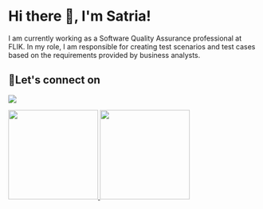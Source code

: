 # Hi there 👋, I'm Satria!
I am currently working as a Software Quality Assurance professional at FLIK. In my role, I am responsible for creating test scenarios and test cases based on the requirements provided by business analysts.

## 🔗Let's connect on
<p>
  <a href="https://www.linkedin.com/in/satriaaryawan" target="blank"><img src="https://img.shields.io/badge/-linkedin-181717?style=for-the-badge&logo=linkedin" /></a>
</p>

<p align="left">
<a href="https://github.com/satriaaryawan">
  <img height="180em" src="https://github-readme-stats-eight-theta.vercel.app/api?username=satriaaryawan&show_icons=true&theme=algolia&include_all_commits=true&count_private=true"/>
  <img height="180em" src="https://github-readme-stats-eight-theta.vercel.app/api/top-langs/?username=satriaaryawan&layout=compact&langs_count=8&theme=algolia"/>
</a>
</p>
